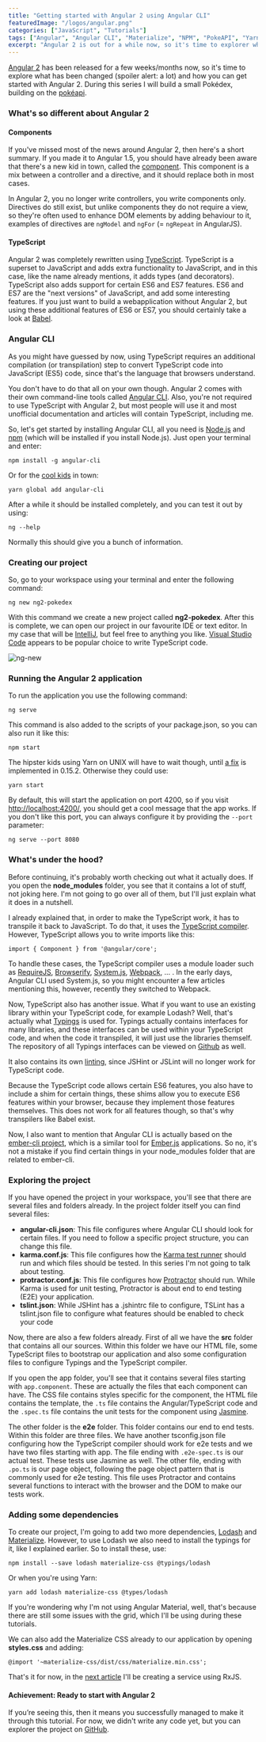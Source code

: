 ```yaml
---
title: "Getting started with Angular 2 using Angular CLI"
featuredImage: "/logos/angular.png"
categories: ["JavaScript", "Tutorials"]
tags: ["Angular", "Angular CLI", "Materialize", "NPM", "PokeAPI", "Yarn"]
excerpt: "Angular 2 is out for a while now, so it's time to explorer what has changed (spoiler alert: a lot) and how we can set up a project with Angular CLI."
---
```


[Angular 2](https://angular.io/) has been released for a few weeks/months now, so it's time to explore what has been changed (spoiler alert: a lot) and how you can get started with Angular 2. During this series I will build a small Pokédex, building on the [pokéapi](https://pokeapi.co/).

### What's so different about Angular 2

#### Components

If you've missed most of the news around Angular 2, then here's a short summary. If you made it to Angular 1.5, you should have already been aware that there's a new kid in town, called the [component](https://docs.angularjs.org/guide/component). This component is a mix between a controller and a directive, and it should replace both in most cases.

In Angular 2, you no longer write controllers, you write components only. Directives do still exist, but unlike components they do not require a view, so they're often used to enhance DOM elements by adding behaviour to it, examples of directives are `ngModel` and `ngFor` (= `ngRepeat` in AngularJS).

#### TypeScript

Angular 2 was completely rewritten using [TypeScript](https://www.typescriptlang.org/). TypeScript is a superset to JavaScript and adds extra functionality to JavaScript, and in this case, like the name already mentions, it adds types (and decorators). TypeScript also adds support for certain ES6 and ES7 features. ES6 and ES7 are the "next versions" of JavaScript, and add some interesting features. If you just want to build a webapplication without Angular 2, but using these additional features of ES6 or ES7, you should certainly take a look at [Babel](https://babeljs.io/).

### Angular CLI

As you might have guessed by now, using TypeScript requires an additional compilation (or transpilation) step to convert TypeScript code into JavaScript (ES5) code, since that's the language that browsers understand.

You don't have to do that all on your own though. Angular 2 comes with their own command-line tools called [Angular CLI](https://cli.angular.io/). Also, you're not required to use TypeScript with Angular 2, but most people will use it and most unofficial documentation and articles will contain TypeScript, including me.

So, let's get started by installing Angular CLI, all you need is [Node.js](https://nodejs.org/) and [npm](https://www.npmjs.com/) (which will be installed if you install Node.js). Just open your terminal and enter:

```
npm install -g angular-cli
```

Or for the [cool kids](https://github.com/yarnpkg/yarn) in town:

```
yarn global add angular-cli
```

After a while it should be installed completely, and you can test it out by using:

```
ng --help
```

Normally this should give you a bunch of information.

### Creating our project

So, go to your workspace using your terminal and enter the following command:

```
ng new ng2-pokedex
```

With this command we create a new project called **ng2-pokedex**. After this is complete, we can open our project in our favourite IDE or text editor. In my case that will be [IntelliJ](https://www.jetbrains.com/idea/), but feel free to anything you like. [Visual Studio Code](https://code.visualstudio.com/) appears to be popular choice to write TypeScript code.

![ng-new](./images/ng-new.png)

### Running the Angular 2 application

To run the application you use the following command:

```
ng serve
```

This command is also added to the scripts of your package.json, so you can also run it like this:

```
npm start
```

The hipster kids using Yarn on UNIX will have to wait though, until [a fix](https://github.com/yarnpkg/yarn/pull/809) is implemented in 0.15.2. Otherwise they could use:

```
yarn start
```

By default, this will start the application on port 4200, so if you visit [http://localhost:4200/](http://localhost:4200/), you should get a cool message that the app works. If you don't like this port, you can always configure it by providing the `--port` parameter:

```
ng serve --port 8080
```

### What's under the hood?

Before continuing, it's probably worth checking out what it actually does. If you open the **node\_modules** folder, you see that it contains a lot of stuff, not joking here. I'm not going to go over all of them, but I'll just explain what it does in a nutshell.

I already explained that, in order to make the TypeScript work, it has to transpile it back to JavaScript. To do that, it uses the [TypeScript compiler](https://www.typescriptlang.org/). However, TypeScript allows you to write imports like this:

```
import { Component } from '@angular/core';
```

To handle these cases, the TypeScript compiler uses a module loader such as [RequireJS](http://requirejs.org/), [Browserify](http://browserify.org/), [System.js](https://github.com/systemjs/systemjs), [Webpack](https://webpack.github.io/), ... . In the early days, Angular CLI used System.js, so you might encounter a few articles mentioning this, however, recently they switched to Webpack.

Now, TypeScript also has another issue. What if you want to use an existing library within your TypeScript code, for example Lodash? Well, that's actually what [Typings](https://github.com/typings/typings) is used for. Typings actually contains interfaces for many libraries, and these interfaces can be used within your TypeScript code, and when the code it transpiled, it will just use the libraries themself. The repository of all Typings interfaces can be viewed on [Github](https://github.com/types) as well.

It also contains its own [linting](https://github.com/palantir/tslint), since JSHint or JSLint will no longer work for TypeScript code.

Because the TypeScript code allows certain ES6 features, you also have to include a shim for certain things, these shims allow you to execute ES6 features within your browser, because they implement those features themselves. This does not work for all features though, so that's why transpilers like Babel exist.

Now, I also want to mention that Angular CLI is actually based on the [ember-cli project](https://ember-cli.com/), which is a similar tool for [Ember.js](http://emberjs.com/) applications. So no, it's not a mistake if you find certain things in your node\_modules folder that are related to ember-cli.

### Exploring the project

If you have opened the project in your workspace, you'll see that there are several files and folders already. In the project folder itself you can find several files:

- **angular-cli.json**: This file configures where Angular CLI should look for certain files. If you need to follow a specific project structure, you can change this file.
- **karma.conf.js**: This file configures how the [Karma test runner](https://karma-runner.github.io/) should run and which files should be tested. In this series I'm not going to talk about testing.
- **protractor.conf.js**: This file configures how [Protractor](http://www.protractortest.org) should run. While Karma is used for unit testing, Protractor is about end to end testing (E2E) your application.
- **tslint.json**: While JSHint has a .jshintrc file to configure, TSLint has a tslint.json file to configure what features should be enabled to check your code

Now, there are also a few folders already. First of all we have the **src** folder that contains all our sources. Within this folder we have our HTML file, some TypeScript files to bootstrap our application and also some configuration files to configure Typings and the TypeScript compiler.

If you open the app folder, you'll see that it contains several files starting with `app.component`. These are actually the files that each component can have. The CSS file contains styles specific for the component, the HTML file contains the template, the `.ts` file contains the Angular/TypeScript code and the `.spec.ts` file contains the unit tests for the component using [Jasmine](http://jasmine.github.io/).

The other folder is the **e2e** folder. This folder contains our end to end tests. Within this folder are three files. We have another tsconfig.json file configuring how the TypeScript compiler should work for e2e tests and we have two files starting with app. The file ending with `.e2e-spec.ts` is our actual test. These tests use Jasmine as well. The other file, ending with `.po.ts` is our page object, following the page object pattern that is commonly used for e2e testing. This file uses Protractor and contains several functions to interact with the browser and the DOM to make our tests work.

### Adding some dependencies

To create our project, I'm going to add two more dependencies, [Lodash](https://lodash.com/) and [Materialize](http://materializecss.com). However, to use Lodash we also need to install the typings for it, like I explained earlier. So to install these, use:

```
npm install --save lodash materialize-css @typings/lodash
```

Or when you're using Yarn:

```
yarn add lodash materialize-css @types/lodash
```

If you're wondering why I'm not using Angular Material, well, that's because there are still some issues with the grid, which I'll be using during these tutorials.

We can also add the Materialize CSS already to our application by opening **styles.css** and adding:

```
@import '~materialize-css/dist/css/materialize.min.css';
```

That's it for now, in the [next article](/services-angular-rxjs/) I'll be creating a service using RxJS.

#### Achievement: Ready to start with Angular 2

If you’re seeing this, then it means you successfully managed to make it through this tutorial. For now, we didn't write any code yet, but you can explorer the project on [GitHub](https://github.com/g00glen00b/spring-samples/tree/master/spring-boot-eureka).

